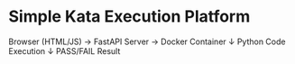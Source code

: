 # Simple Kata Execution Platform

Browser (HTML/JS) → FastAPI Server → Docker Container
                                   ↓
                               Python Code Execution
                                   ↓
                               PASS/FAIL Result